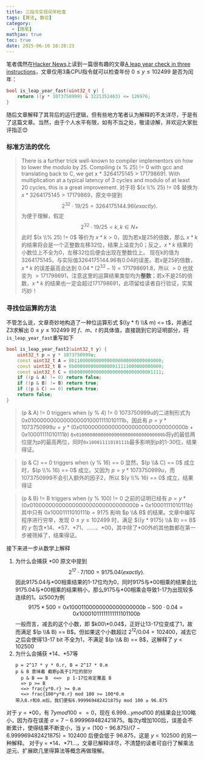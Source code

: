 ```yaml
---
title: 三指令实现闰年检查
tags: [算法, 数论]
category:
  - [随笔]
mathjax: true
toc: true
date: 2025-06-10 16:28:23
---
```

笔者偶然在[Hacker News](https://news.ycombinator.com/news)上读到一篇很有趣的文章[A leap year check in three instructions](https://hueffner.de/falk/blog/a-leap-year-check-in-three-instructions.html)，文章仅用3条CPU指令就可以检查年份 $0 ≤ y ≤ 102499$ 是否为闰年：
<!--more-->
```Cpp
bool is_leap_year_fast(uint32_t y) {
    return ((y * 1073750999) & 3221352463) <= 126976;
}
```
随后文章解释了其背后的运行逻辑，但有些地方笔者认为解释的不太详尽，于是有了这篇文章。当然，由于个人水平有限，如有不当之处，敬请谅解，并欢迎大家批评指正😊

### 标准方法的优化
>  There is a further trick well-known to compiler implementors on how to lower the modulo by 25. Compiling (x % 25) != 0 with gcc and translating back to C, we get x * 3264175145 > 171798691. With multiplication at a typical latency of 3 cycles and modulo of at least 20 cycles, this is a great improvement.
对于将 $(x \\% 25) != 0$ 替换为 $x * 3264175145 > 17179869$，原文中提到
$$2^{32} ⋅ 19/25 = 3264175144.96 (exactly).$$
为便于理解，假定
$$2^{32} ⋅ 19/25 = k, k∈N+$$
此时 $(x \\% 25) != 0$ 等价为 $x * k > 0$，因为若x是25的倍数，那么 $x * k$ 的结果将会是一个正整数左移32位，结果上溢变为0；反之，$x * k$ 结果的小数位上不全为0，左移32位后便会出现在整数位上。
现在k的值为3264175145，与实际值3264175144.96有0.04的误差。若x是25的倍数，$x * k$ 的误差最高会达到 $0.04 * (2^{32}-1) = 171798691.8$，所以 $> 0$ 也就变为 $> 171798691$，注意这里的运算结果类型均为**整数**；若x不是25的倍数，$x * k$ 的结果也一定会超过171798691，此项留给读者自行验证，实属巧妙！

### 寻找位运算的方法
不管怎么说，文章奇妙地构造了一种位运算形式 $((y * f) \\& m) <= t$，并通过Z3求解出 $0 ≤ y ≤ 102499$ 时 $f、m、t$ 的具体值，直接跳到它的证明部分，将`is_leap_year_fast`重写如下
```Cpp
bool is_leap_year_fast2(uint32_t y) {
    uint32_t p = y * 1073750999u;
    const uint32_t A = 0b11000000000000000000000000000000;
    const uint32_t B = 0b00000000000000011111000000000000;
    const uint32_t C = 0b00000000000000000000000000001111;
    if ((p & A) != 0) return false;
    if ((p & B) != B) return true;
    if ((p & C) == 0) return true;
    return false;
}
```
>(p & A) != 0 triggers when (y % 4) != 0
1073750999u的二进制形式为0x01000000000000000010001111010111b，因此有
$p = y * 1073750999u = y * (0x01000000000000000000000000000000b + 0x10001111010111b)$
`0x01000000000000000000000000000000b`将y的最低两位提为p的最高两位，同时`0x10001111010111b`最多影响到p的1-30位，结果得证。

>(p & C) == 0 triggers when (y % 16) == 0
显然，$(p \\& C) == 0$ 成立时，$(p \\% 16) == 0$ 成立。又因为 $p = y * 1073750999u$，而1073750999不会引入额外的因子2，所以 $(y \\% 16) == 0$ 成立，结果得证

>(p & B) != B triggers when (y % 100) != 0
之前的证明已经有
$p = y * (0x01000000000000000000000000000000b + 0x10001111010111b)$
其中只有 $0x10001111010111b = 9175$ 影响 $p \\& B$ 的结果。文章中编写程序进行穷举，发现 $0 ≤ y ≤ 102499$ 时，满足 $((y * 9175) \\& B) == B$ 的 $y$ 包含\*14、\*57、\*71、……、\*00，其中除了\*00外的其他数都在第一步被筛掉了，结果得证。

接下来进一步从数学上解释
1. 为什么会捕获 \*00
原文中提到
$$2^{17} ⋅ 7/100 = 9175.04 (exactly).$$
因此9175.04与\*00相乘结果的1-17位均为0，同时9175与\*00相乘的结果会比9175.04与\*00相乘的结果稍小，那么9175与\*00相乘会导致1-17为出现较多连续的1。以500为例
$$9175 * 500 = 0x10001100000000000000000b − 500 ⋅ 0.04 = 0x10001011111111111101100b$$
一般而言，减去的这个小数，即 $k00\*0.04$，正好让13-17位变成了1，故而满足 $(p \\& B) == B$。但如果这个小数超过 $2^{12} / 0.04 = 102400$，减去它之后会使得13-17 bit 不全为1，不满足 $(p \\& B) == B$，这解释了 $y < 102500$
2. 为什么会捕获 \*14、\*57等
    ```text
    p = 2^17 * y * 0.r, B = 2^17 * 0.m
    p & B 意味着 截断p高于17位的部分
      p & B == B  <=>  p 1-17位肯定覆盖 B 
      => p >= B 
      <=> frac{y*0.r} >= 0.m
      <=> frac{100*y*0.r} mod 100 >= 100*0.m
    带入0.r和0.m后，我们便有6.999969482421875y mod 100 ≥ 96.875
    ```
对于 $y = *00$，有 $7y mod 100 == 0$，现在 $6.999…y mod 100$ 的结果会比100略小，因为存在误差 $\sigma=7 − 6.999969482421875$。每次y增加100后，误差会不断累计，使得结果不断变小，当 $y = (100 − 96.875) / (7 − 6.999969482421875) = 102400$ 后便会低于 96.875，这是 $y < 102500$ 的另一种解释。
对于y = *14、\*71...，文章已解释详尽，不清楚的读者可自行了解乘法逆元、扩展欧几里得算法等概念再做理解。
